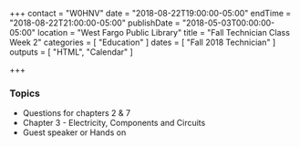 +++
contact = "W0HNV"
date = "2018-08-22T19:00:00-05:00"
endTime = "2018-08-22T21:00:00-05:00"
publishDate = "2018-05-03T00:00:00-05:00"
location = "West Fargo Public Library"
title = "Fall Technician Class Week 2"
categories = [ "Education" ]
dates = [ "Fall 2018 Technician" ]
outputs = [ "HTML", "Calendar" ]

+++
### Topics

* Questions for chapters 2 & 7
* Chapter 3 - Electricity, Components and Circuits
* Guest speaker or Hands on

